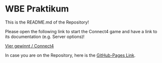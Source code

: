 # WBE Praktikum

This is the README.md of the Repository!

Please open the following link to start the Connect4 game and have a link to its documentation (e.g. Server options)!

[Vier gewinnt / Connect4](./src/13/code/public/connect4.html)

In case you are on the Repository, here is the [GitHub-Pages Link](https://re4lyzed.github.io/wbe-praktikum).